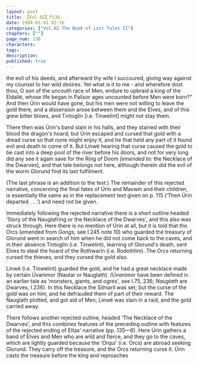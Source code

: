 ```yaml
---
layout: post
title: 【Vol.02】P136.
date: 1984-01-01 02:16
categories: ["Vol.02 The Book of Lost Tales II"]
chapters: [""]
page_num: 136
characters: 
tags: 
description: 
published: true
---
```


<p style="text-indent: 0;">
the evil of his deeds, and afterward thy wife I succoured, giving way against my counsel to her wild desires. Yet what is it to me - and wherefore dost thou, O son of the uncouth race of Men, endure to upbraid a king of the Eldalië, whose life began in Palisor ages uncounted before Men were born?” And then Úrin would have gone, but his men were not willing to leave the gold there, and a dissension arose between them and the Elves, and of this grew bitter blows, and Tintoglin [i.e. Tinwelint] might not stay them.
</p>

There then was Úrin's band slain in his halls, and they stained with their blood the dragon's hoard; but Úrin escaped and cursed that gold with a dread curse so that none might enjoy it, and he that held any part of it found evil and death to come of it. But Linwë hearing that curse caused the gold to be cast into a deep pool of the river before his doors, and not for very long did any see it again save for the Ring of Doom <I>[emended to</I>: the Necklace of the Dwarves], and that tale belongs not here, although therein did the evil of the worm Glorund find its last fulfilment.

(The last phrase is an addition to the text.) The remainder of this rejected narrative, concerning the final fates of Úrin and Mavwin and their children, is essentially the same as in the replacement text given on p. 115 (‘Then Úrin departed . . .’) and need not be given.

Immediately following the rejected narrative there is a short outline headed ‘Story of the Nauglafring or the Necklace of the Dwarves', and this also was struck through. Here there is no mention of Úrin at all, but it is told that the Orcs (emended from <I>Gongs</I>, see I.245 note 10) who guarded the treasury of Glorund went in search of him when he did not come back to the caves, and in their absence Tintoglin (i.e. Tinwelint), learning of Glorund's death, sent Elves to steal the hoard of the Rothwarin (i.e. Rodothlim). The Orcs returning cursed the thieves, and they cursed the gold also.

Linwë (i.e. Tinwelint) guarded the gold, and he had a great necklace made by certain Úvanimor (Nautar or Nauglath). <I>(Úvanimor</I> have been defined in an earlier tale as ‘monsters, giants, and ogres', see I.75, 236; <I>Nauglath</I> are Dwarves, I.236). In this Necklace the Silmaril was set; but the curse of the gold was on him, and he defrauded them of part of their reward. The Nauglath plotted, and got aid of Men; Linwë was slain in a raid, and the gold carried away.

There follows another rejected outline, headed ‘The Necklace of the Dwarves', and this combines features of the preceding outline with features of the rejected ending of Eltas’ narrative (pp. 135—6). Here Úrin gathers a band of Elves and Men who are wild and fierce, and they go to the caves, which are lightly guarded because the ‘Orqui’ (i.e. Orcs) are abroad seeking Glorund. They carry off the treasure, and the Orcs returning curse it. Úrin casts the treasure before the king and reproaches

